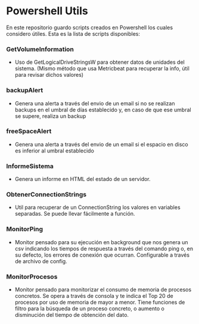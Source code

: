 # Powershell Utils 
En este repositorio guardo scripts creados en Powershell los cuales considero útiles. Esta es la lista de scripts disponibles:

### GetVolumeInformation
* Uso de GetLogicalDriveStringsW para obtener datos de unidades del sistema. (Mismo método que usa Metricbeat para recuperar la info, útil para revisar dichos valores)

### backupAlert
* Genera una alerta a través del envio de un email si no se realizan backups en el umbral de días establecido y, en caso de que ese umbral se supere, realiza un backup

### freeSpaceAlert
* Genera una alerta a través del envio de un email si el espacio en disco es inferior al umbral establecido

### InformeSistema
* Genera un informe en HTML del estado de un servidor.

### ObtenerConnectionStrings
* Util para recuperar de un ConnectionString los valores en variables separadas. Se puede llevar fácilmente a función.

### MonitorPing
* Monitor pensado para su ejecución en background que nos genera un csv indicando los tiempos de respuesta a través del comando ping o, en su defecto, los errores de conexión que ocurran. Configurable a través de archivo de config.

### MonitorProcesos
* Monitor pensado para monitorizar el consumo de memoria de procesos concretos. Se opera a través de consola y te indica el Top 20 de procesos por uso de memoria de mayor a menor. Tiene funciones de filtro para la búsqueda de un proceso concreto, o aumento o disminución del tiempo de obtención del dato.
